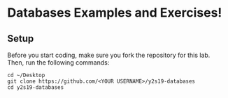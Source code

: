 # Databases Examples and Exercises!

## Setup

Before you start coding, make sure you fork the repository for this lab. Then, run the following commands:
```
cd ~/Desktop
git clone https://github.com/<YOUR USERNAME>/y2s19-databases
cd y2s19-databases
```
